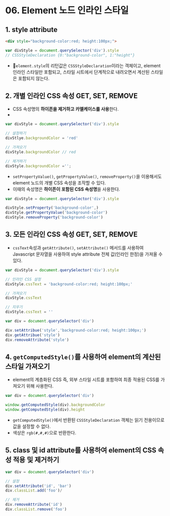 # 06. Element 노드 인라인 스타일

## 1. style attribute

```html
<div style="background-color:red; height:100px;">
```

```js
var divStyle = document.querySelector('div').style
// CSSStyleDeclaration {0:"background-color", 1:"height"}
```

- 🎇`element.style`의 리턴값은 `CSSStyleDeclaration`이라는 객체이고, element 인라인 스타일만 포함되고, 스타일 시트에서 단계적으로 내려오면서 계산된 스타일은 포함되지 않는다.

## 2. 개별 인라인 CSS 속성 GET, SET, REMOVE

- CSS 속성명의 **하이픈을 제거하고 카멜케이스를 사용**한다.
- 

```js
var divStyle = document.querySelector('div').style

// 설정하기
divStlye.backgroundColor = 'red'

// 가져오기
divStyle.backgroundColor // red

// 제거하기
divStyle.backgroundColor ='';
```

- `setPropertyValue()`, `getPropertyValue()`, `removeProperty()`을 이용해서도 element 노드의 개별 CSS 속성을 조작할 수 있다.
- 이때의 속성명은 **하이픈이 포함된 CSS 속성명**을 사용한다.

```js
var divStyle = document.querySelector('div').style

divStyle.setProperty('background-color',)
divStyle.getPropertyValue('background-color')
divStyle.removeProperty('background-color')
```

## 3. 모든 인라인 CSS 속성 GET, SET, REMOVE

- `cssText`속성과 `getAttribute()`, `setAttribute()` 메서드를 사용하여 Javascript 문자열을 사용하여 style attribute 전체 값(인라인 한정)을 가져올 수 있다.

```js
var divStyle = document.querySelector('div').style

// 인라인 CSS 설정
divStyle.cssText = 'background-color:red; height:100px;'

// 가져오기
divStyle.cssText

// 지우기
divStyle.cssText = ''
```

```js
var div = document.querySelector('div')

div.setAttribue('style','background-color:red; height:100px;')
div.getAttribue('style')
div.removeAttribute('style')
```

## 4. `getComputedStyle()`를 사용하여 element의 계산된 스타일 가져오기

- element의 계층화된 CSS 즉, 외부 스타일 시트를 포함하여 최종 적용된 CSS를 가져오기 위해 사용한다.

```js
var div = document.querySelector('div')

window.getComputedStyle(div).backgroundColor
window.getComputedStyle(div).height
```

- `getComputedStyle()`에서 반환된 `CSSStyleDeclaration` 객체는 읽기 전용이므로 값을 설정할 수 없다.
- 색상은 `rgb(#,#,#)`으로 반환한다.

## 5. class 및 id attribute를 사용하여 element의 CSS 속성 적용 및 제거하기

```js
var div = document.querySelector('div')

// 설정
div.setAttribute('id', 'bar')
div.classList.add('foo')/

// 제거
div.removeAttribute('id')
div.classList.remove('foo')
```